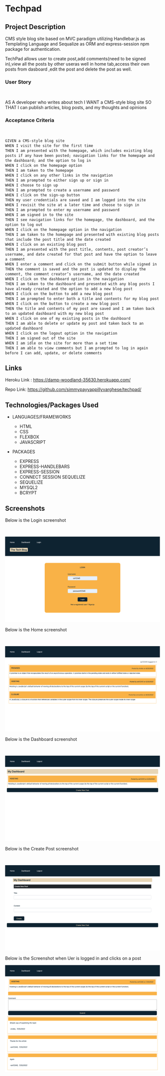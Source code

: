 # Techpad


## Project Description

CMS style blog site based on MVC paradigm utilizing Handlebar.js as Templating Language and Sequalize as ORM and  express-session npm package for authentication.

TechPad allows user to create post,add comments(need to be signed in),view all the posts by other useras well in home tab,access their own posts from dasboard ,edit the post and delete the post as well.

### User Story
<br>

AS A developer who writes about tech I WANT a CMS-style blog site
SO THAT I can publish articles, blog posts, and my thoughts and opinions


### Acceptance Criteria
<br>



```
GIVEN a CMS-style blog site
WHEN I visit the site for the first time
THEN I am presented with the homepage, which includes existing blog posts if any have been posted; navigation links for the homepage and the dashboard; and the option to log in
WHEN I click on the homepage option
THEN I am taken to the homepage
WHEN I click on any other links in the navigation
THEN I am prompted to either sign up or sign in
WHEN I choose to sign up
THEN I am prompted to create a username and password
WHEN I click on the sign-up button
THEN my user credentials are saved and I am logged into the site
WHEN I revisit the site at a later time and choose to sign in
THEN I am prompted to enter my username and password
WHEN I am signed in to the site
THEN I see navigation links for the homepage, the dashboard, and the option to log out
WHEN I click on the homepage option in the navigation
THEN I am taken to the homepage and presented with existing blog posts that include the post title and the date created
WHEN I click on an existing blog post
THEN I am presented with the post title, contents, post creator’s username, and date created for that post and have the option to leave a comment
WHEN I enter a comment and click on the submit button while signed in
THEN the comment is saved and the post is updated to display the comment, the comment creator’s username, and the date created
WHEN I click on the dashboard option in the navigation
THEN I am taken to the dashboard and presented with any blog posts I have already created and the option to add a new blog post
WHEN I click on the button to add a new blog post
THEN I am prompted to enter both a title and contents for my blog post
WHEN I click on the button to create a new blog post
THEN the title and contents of my post are saved and I am taken back to an updated dashboard with my new blog post
WHEN I click on one of my existing posts in the dashboard
THEN I am able to delete or update my post and taken back to an updated dashboard
WHEN I click on the logout option in the navigation
THEN I am signed out of the site
WHEN I am idle on the site for more than a set time
THEN I am able to view comments but I am prompted to log in again before I can add, update, or delete comments
```

## Links

Heroku Link : https://damp-woodland-35630.herokuapp.com/ 

Repo Link: https://github.com/simmypayyappillyvarghese/techpad/

## Technologies/Packages Used

* LANGUAGES/FRAMEWORKS

    * HTML
    * CSS
    * FLEXBOX
    * JAVASCRIPT

* PACKAGES

    * EXPRESS
    * EXPRESS-HANDLEBARS
    * EXPRESS-SESSION
    * CONNECT SESSION SEQUELIZE
    * SEQUELIZE
    * MYSQL2
    * BCRYPT


## Screenshots

Below is the Login screenshot

<br>

![Login Screenshot](./public/images/login_screenshot.png)

Below is the Home screenshot

<br>

![Home Screenshot](./public/images/home_screenshot.png)

Below is the Dashboard screenshot

<br>

![Dashboard Screenshot](./public/images/dashboard_screenshot.png)

Below is the Create Post screenshot

<br>

![Create Post Screenshot](./public/images/create_post_screenshot.png)


Below is the Screenshot when Uer is logged in and clicks on a post

![ Post Screenshot](./public/images/post_screenshot.png)
